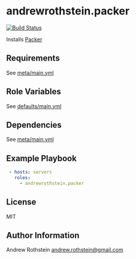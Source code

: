 andrewrothstein.packer
======================
[![Build Status](https://travis-ci.org/andrewrothstein/ansible-packer.svg?branch=master)](https://travis-ci.org/andrewrothstein/ansible-packer)

Installs [Packer](https://www.packer.io/)

Requirements
------------

See [meta/main.yml](meta/main.yml)

Role Variables
--------------

See [defaults/main.yml](defaults/main.yml)

Dependencies
------------

See [meta/main.yml](meta/main.yml)

Example Playbook
----------------

```yml
 - hosts: servers
   roles:
     - andrewrothstein.packer
```

License
-------

MIT

Author Information
------------------

Andrew Rothstein <andrew.rothstein@gmail.com>
